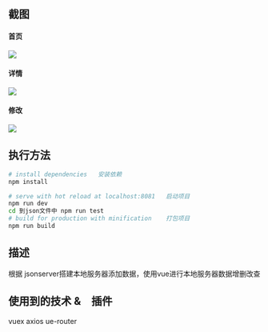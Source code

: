 ## 截图

#### 首页

![](https://github.com/IFmiss/vue-website/blob/master/static/testimg/1.jpg)

#### 详情

![](https://github.com/IFmiss/vue-website/blob/master/static/testimg/2.jpg)

#### 修改  

![](https://github.com/IFmiss/vue-website/blob/master/static/testimg/3.jpg)

## 执行方法

``` bash
# install dependencies   安装依赖
npm install

# serve with hot reload at localhost:8081   启动项目
npm run dev
cd 到json文件中 npm run test
# build for production with minification    打包项目
npm run build

```

## 描述
根据 jsonserver搭建本地服务器添加数据，使用vue进行本地服务器数据增删改查

## 使用到的技术 &　插件
vuex  axios ue-router

